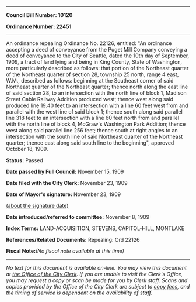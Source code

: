

********

**Council Bill Number: 10120**
   
**Ordinance Number: 22451**
********

 An ordinance repealing Ordinance No. 22126, entitled: "An ordinance accepting a deed of conveyance from the Puget Mill Company conveying a deed of conveyance to the City of Seattle, dated the 10th day of September, 1909, a tract of land lying and being in King County, State of Washington, more particularly described as follows: that portion of the Northeast quarter of the Northeast quarter of section 28, township 25 north, range 4 east, W.M., described as follows: beginning at the Southeast corner of said Northeast quarter of the Northeast quarter; thence north along the east line of said section 28, to an intersection with the north line of block 1, Madison Street Cable Railway Addition produced west; thence west along said produced line 19.40 feet to an intersection with a line 60 feet west from and parallel with the west line of said block 1; thence south along said parallel line 318 feet to an intersection with a line 60 feet north from and parallel with the north line of block 4, McGraw's Washington Park Addition; thence west along said parallel line 256 feet; thence south at right angles to an intersection with the south line of said Northeast quarter of the Northeast quarter; thence east along said south line to the beginning", approved October 18, 1909.

**Status:** Passed
   
**Date passed by Full Council:** November 15, 1909
   
**Date filed with the City Clerk:** November 23, 1909
   
**Date of Mayor's signature:** November 23, 1909
   
[(about the signature date)](/~public/approvaldate.htm)
   
   
   
**Date introduced/referred to committee:** November 8, 1909
   
   
**Index Terms:** LAND-ACQUISITION, STEVENS, CAPITOL-HILL, MONTLAKE

**References/Related Documents:** Repealing: Ord 22126

**Fiscal Note:**_(No fiscal note available at this time)_
********

_No text for this document is available on-line. You may view this document at [the Office of the City Clerk](http://www.seattle.gov/leg/clerk/contactUs.htm). If you are unable to visit the Clerk's Office, you may request a copy or scan be made for you by Clerk staff. Scans and copies provided by the Office of the City Clerk are subject to [copy fees](http://clerk.seattle.gov/~public/clerkfees.htm), and the timing of service is dependent on the availability of staff._

